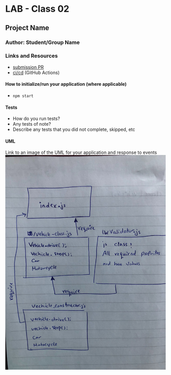 # LAB - Class 02
## Project Name

### Author: Student/Group Name

### Links and Resources

- [submission PR](http://xyz.com)
- [ci/cd](http://xyz.com) (GitHub Actions)



#### How to initialize/run your application (where applicable)

-  `npm start`

#### Tests

- How do you run tests?
- Any tests of note?
- Describe any tests that you did not complete, skipped, etc

#### UML

Link to an image of the UML for your application and response to events
![](UML.jpg)
